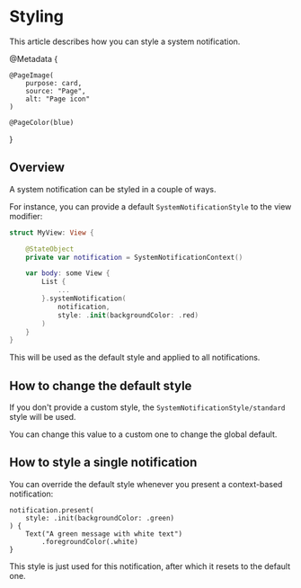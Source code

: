 # Styling

This article describes how you can style a system notification.

@Metadata {
    
    @PageImage(
        purpose: card,
        source: "Page",
        alt: "Page icon"
    )
    
    @PageColor(blue)
}


## Overview
A system notification can be styled in a couple of ways.

For instance, you can provide a default ``SystemNotificationStyle`` to the view modifier:

```swift
struct MyView: View {

    @StateObject 
    private var notification = SystemNotificationContext()

    var body: some View {
        List {
            ...
        }.systemNotification(
            notification,
            style: .init(backgroundColor: .red)
        )
    }
}
```

This will be used as the default style and applied to all notifications. 



## How to change the default style

If you don't provide a custom style, the ``SystemNotificationStyle/standard`` style will be used.

You can change this value to a custom one to change the global default.



## How to style a single notification

You can override the default style whenever you present a context-based notification:

```
notification.present(
    style: .init(backgroundColor: .green)
) {
    Text("A green message with white text")
        .foregroundColor(.white)
}
```

This style is just used for this notification, after which it resets to the default one.
